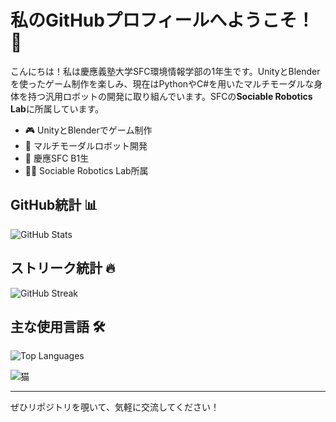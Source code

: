 # 私のGitHubプロフィールへようこそ！ 👋

こんにちは！私は慶應義塾大学SFC環境情報学部の1年生です。UnityとBlenderを使ったゲーム制作を楽しみ、現在はPythonやC#を用いたマルチモーダルな身体を持つ汎用ロボットの開発に取り組んでいます。SFCの**Sociable Robotics Lab**に所属しています。

- 🎮 UnityとBlenderでゲーム制作
- 🤖 マルチモーダルロボット開発
- 🏫 慶應SFC B1生
- 🧑‍💻 Sociable Robotics Lab所属


## GitHub統計 📊

![GitHub Stats](https://github-readme-stats.vercel.app/api?username=forgottencow77&show_icons=true&title_color=1E90FF&text_color=1E90FF&icon_color=1E90FF&bg_color=FFFFFF)

## ストリーク統計 🔥

![GitHub Streak](https://streak-stats.demolab.com?user=forgottencow77&background=FFFFFF&ring=1E90FF&fire=1E90FF&currStreakNum=1E90FF&currStreakLabel=1E90FF&sideNums=1E90FF&sideLabels=1E90FF&dates=1E90FF&hide_border=true)

## 主な使用言語 🛠️

![Top Languages](https://github-readme-stats.vercel.app/api/top-langs/?username=forgottencow77&layout=compact&title_color=1E90FF&text_color=1E90FF&bg_color=FFFFFF)

![猫](https://cataas.com/cat)

---

ぜひリポジトリを覗いて、気軽に交流してください！
